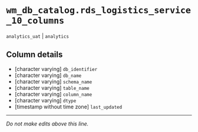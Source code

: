 # `wm_db_catalog.rds_logistics_service_10_columns`
`analytics_uat` | `analytics`

## Column details
* [character varying] `db_identifier`
* [character varying] `db_name`
* [character varying] `schema_name`
* [character varying] `table_name`
* [character varying] `column_name`
* [character varying] `dtype`
* [timestamp without time zone] `last_updated`

-------------------------------------------------------------------------------
*Do not make edits above this line.*
